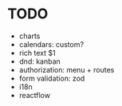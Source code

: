# TODO

- charts
- calendars: custom?
- rich text $1
- dnd: kanban
- authorization: menu + routes
- form validation: zod
- i18n
- reactflow
